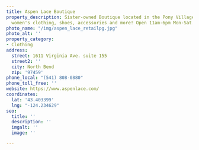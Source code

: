 ```yaml
---
title: Aspen Lace Boutique
property_description: Sister-owned Boutique located in the Pony Village Mall carrying
  women's clothing, shoes, accessories and more! Open 11am-6pm Mon-Sat.
photo_name: "/img/aspen_lace_retailpg.jpg"
photo_alt: ''
property_category:
- Clothing
address:
  street: 1611 Virginia Ave. suite 155
  street2: ''
  city: North Bend
  zip: '97459'
phone_local: "(541) 808-0880"
phone_toll_free: ''
website: https://www.aspenlace.com/
coordinates:
  lat: '43.403399'
  lng: "-124.234629"
seo:
  title: ''
  description: ''
  imgalt: ''
  image: ''

---
```

